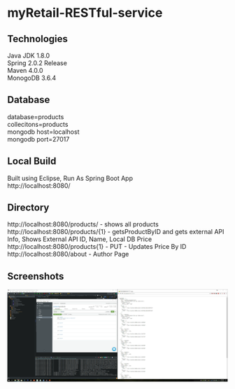 # myRetail-RESTful-service

## Technologies
Java JDK 1.8.0<br>
Spring 2.0.2 Release<br>
Maven 4.0.0<br>
MonogoDB 3.6.4<br>

## Database
database=products<br>
collecitons=products<br>
mongodb host=localhost<br>
mongodb port=27017<br>

## Local Build
Built using Eclipse, Run As Spring Boot App<br>
http://localhost:8080/<br>

## Directory
http://localhost:8080/products/ - shows all products<br>
http://localhost:8080/products/{1} - getsProductByID and gets external API Info, Shows External API ID, Name, Local DB Price<br>
http://localhost:8080/products{1} - PUT - Updates Price By ID<br>
http://localhost:8080/about - Author Page<br>

## Screenshots
![alt text](https://github.com/leebilly0/myRetail-RESTful-service/blob/master/1_Data_in_Mongo_DB_exposed_through_API.png)
